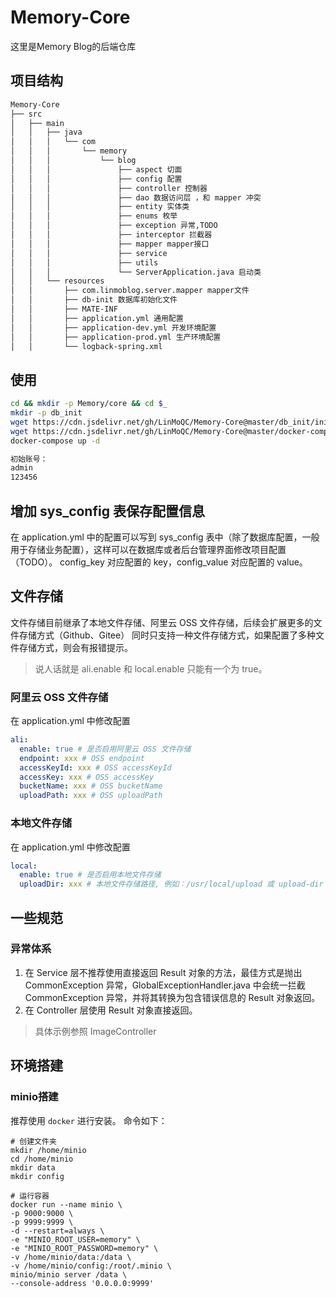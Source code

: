 # Memory-Core
这里是Memory Blog的后端仓库
## 项目结构
```bash
Memory-Core
├── src
│   ├── main
│   │   ├── java
│   │   │   └── com
│   │   │       └── memory
│   │   │           └── blog
│   │   │               ├── aspect 切面
│   │   │               ├── config 配置
│   │   │               ├── controller 控制器 
│   │   │               ├── dao 数据访问层 ，和 mapper 冲突
│   │   │               ├── entity 实体类 
│   │   │               ├── enums 枚举
│   │   │               ├── exception 异常,TODO
│   │   │               ├── interceptor 拦截器
│   │   │               ├── mapper mapper接口
│   │   │               ├── service 
│   │   │               ├── utils
│   │   │               └── ServerApplication.java 启动类
│   │   └── resources
│   │       ├── com.linmoblog.server.mapper mapper文件
│   │       ├── db-init 数据库初始化文件
│   │       ├── MATE-INF 
│   │       ├── application.yml 通用配置
│   │       ├── application-dev.yml 开发环境配置
│   │       ├── application-prod.yml 生产环境配置
│   │       └── logback-spring.xml

```

## 使用
```bash
cd && mkdir -p Memory/core && cd $_
mkdir -p db_init
wget https://cdn.jsdelivr.net/gh/LinMoQC/Memory-Core@master/db_init/init/sql
wget https://cdn.jsdelivr.net/gh/LinMoQC/Memory-Core@master/docker-compose.yml
docker-compose up -d

初始账号：
admin
123456
```
## 增加 sys_config 表保存配置信息
在 application.yml 中的配置可以写到 sys_config 表中（除了数据库配置，一般用于存储业务配置），这样可以在数据库或者后台管理界面修改项目配置（TODO）。
config_key 对应配置的 key，config_value 对应配置的 value。
## 文件存储
文件存储目前继承了本地文件存储、阿里云 OSS 文件存储，后续会扩展更多的文件存储方式（Github、Gitee）
同时只支持一种文件存储方式，如果配置了多种文件存储方式，则会有报错提示。
> 说人话就是 ali.enable 和 local.enable 只能有一个为 true。
### 阿里云 OSS 文件存储
在 application.yml 中修改配置
```yml
ali:
  enable: true # 是否启用阿里云 OSS 文件存储
  endpoint: xxx # OSS endpoint 
  accessKeyId: xxx # OSS accessKeyId
  accessKey: xxx # OSS accessKey
  bucketName: xxx # OSS bucketName
  uploadPath: xxx # OSS uploadPath
```


### 本地文件存储
在 application.yml 中修改配置
```yml
local:
  enable: true # 是否启用本地文件存储
  uploadDir: xxx # 本地文件存储路径, 例如：/usr/local/upload 或 upload-dir 。
```
## 一些规范
### 异常体系
1. 在 Service 层不推荐使用直接返回 Result 对象的方法，最佳方式是抛出 CommonException 异常，GlobalExceptionHandler.java 中会统一拦截 CommonException 异常，并将其转换为包含错误信息的 Result 对象返回。
2. 在 Controller 层使用 Result 对象直接返回。
> 具体示例参照 ImageController

## 环境搭建
### minio搭建
推荐使用 `docker` 进行安装。
命令如下：
```shell
# 创建文件夹
mkdir /home/minio
cd /home/minio
mkdir data 
mkdir config

# 运行容器
docker run --name minio \
-p 9000:9000 \
-p 9999:9999 \
-d --restart=always \
-e "MINIO_ROOT_USER=memory" \
-e "MINIO_ROOT_PASSWORD=memory" \
-v /home/minio/data:/data \
-v /home/minio/config:/root/.minio \
minio/minio server /data \
--console-address '0.0.0.0:9999'
```
